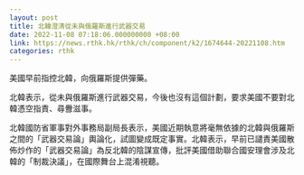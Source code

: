 ```yaml
---
layout: post
title: 北韓澄清從未與俄羅斯進行武器交易
date: 2022-11-08 07:18:06.000000000 +08:00
link: https://news.rthk.hk/rthk/ch/component/k2/1674644-20221108.htm
categories: rthk
---
```


美國早前指控北韓，向俄羅斯提供彈藥。

北韓表示，從未與俄羅斯進行武器交易，今後也沒有這個計劃，要求美國不要對北韓憑空指責、尋釁滋事。

北韓國防省軍事對外事務局副局長表示，美國近期執意將毫無依據的北韓與俄羅斯之間的「武器交易論」輿論化，試圖變成既定事實。北韓表示，早前已譴責美國散佈炒作的「武器交易論」為反北韓的陰謀宣傳，批評美國借助聯合國安理會涉及北韓的「制裁決議」，在國際舞台上混淆視聽。
